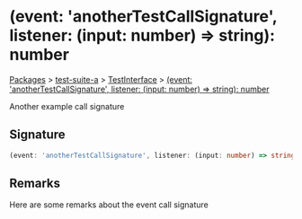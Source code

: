 # (event: 'anotherTestCallSignature', listener: (input: number) => string): number

[Packages](/) > [test-suite-a](/test-suite-a/) > [TestInterface](/test-suite-a/testinterface-interface/) > [(event: 'anotherTestCallSignature', listener: (input: number) => string): number](/test-suite-a/testinterface-interface/_call__1-callsignature)

Another example call signature

<h2 id="_call__1-signature">Signature</h2>

```typescript
(event: 'anotherTestCallSignature', listener: (input: number) => string): number;
```

<h2 id="_call__1-remarks">Remarks</h2>

Here are some remarks about the event call signature
